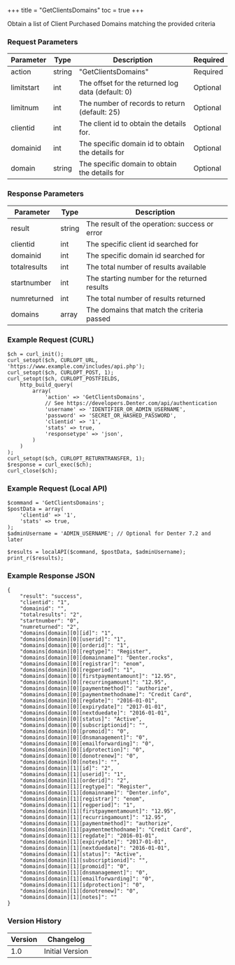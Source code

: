 +++
title = "GetClientsDomains"
toc = true
+++

Obtain a list of Client Purchased Domains matching the provided criteria

### Request Parameters

| Parameter | Type | Description | Required |
| --------- | ---- | ----------- | -------- |
| action | string | "GetClientsDomains" | Required |
| limitstart | int | The offset for the returned log data (default: 0) | Optional |
| limitnum | int | The number of records to return (default: 25) | Optional |
| clientid | int | The client id to obtain the details for. | Optional |
| domainid | int | The specific domain id to obtain the details for | Optional |
| domain | string | The specific domain to obtain the details for | Optional |

### Response Parameters

| Parameter | Type | Description |
| --------- | ---- | ----------- |
| result | string | The result of the operation: success or error |
| clientid | int | The specific client id searched for |
| domainid | int | The specific domain id searched for |
| totalresults | int | The total number of results available |
| startnumber | int | The starting number for the returned results |
| numreturned | int | The total number of results returned |
| domains | array | The domains that match the criteria passed |


### Example Request (CURL)

```
$ch = curl_init();
curl_setopt($ch, CURLOPT_URL, 'https://www.example.com/includes/api.php');
curl_setopt($ch, CURLOPT_POST, 1);
curl_setopt($ch, CURLOPT_POSTFIELDS,
    http_build_query(
        array(
            'action' => 'GetClientsDomains',
            // See https://developers.Denter.com/api/authentication
            'username' => 'IDENTIFIER_OR_ADMIN_USERNAME',
            'password' => 'SECRET_OR_HASHED_PASSWORD',
            'clientid' => '1',
            'stats' => true,
            'responsetype' => 'json',
        )
    )
);
curl_setopt($ch, CURLOPT_RETURNTRANSFER, 1);
$response = curl_exec($ch);
curl_close($ch);
```


### Example Request (Local API)

```
$command = 'GetClientsDomains';
$postData = array(
    'clientid' => '1',
    'stats' => true,
);
$adminUsername = 'ADMIN_USERNAME'; // Optional for Denter 7.2 and later

$results = localAPI($command, $postData, $adminUsername);
print_r($results);
```


### Example Response JSON

```
{
    "result": "success",
    "clientid": "1",
    "domainid": "",
    "totalresults": "2",
    "startnumber": "0",
    "numreturned": "2",
    "domains[domain][0][id]": "1",
    "domains[domain][0][userid]": "1",
    "domains[domain][0][orderid]": "1",
    "domains[domain][0][regtype]": "Register",
    "domains[domain][0][domainname]": "Denter.rocks",
    "domains[domain][0][registrar]": "enom",
    "domains[domain][0][regperiod]": "1",
    "domains[domain][0][firstpaymentamount]": "12.95",
    "domains[domain][0][recurringamount]": "12.95",
    "domains[domain][0][paymentmethod]": "authorize",
    "domains[domain][0][paymentmethodname]": "Credit Card",
    "domains[domain][0][regdate]": "2016-01-01",
    "domains[domain][0][expirydate]": "2017-01-01",
    "domains[domain][0][nextduedate]": "2016-01-01",
    "domains[domain][0][status]": "Active",
    "domains[domain][0][subscriptionid]": "",
    "domains[domain][0][promoid]": "0",
    "domains[domain][0][dnsmanagement]": "0",
    "domains[domain][0][emailforwarding]": "0",
    "domains[domain][0][idprotection]": "0",
    "domains[domain][0][donotrenew]": "0",
    "domains[domain][0][notes]": "",
    "domains[domain][1][id]": "2",
    "domains[domain][1][userid]": "1",
    "domains[domain][1][orderid]": "2",
    "domains[domain][1][regtype]": "Register",
    "domains[domain][1][domainname]": "Denter.info",
    "domains[domain][1][registrar]": "enom",
    "domains[domain][1][regperiod]": "1",
    "domains[domain][1][firstpaymentamount]": "12.95",
    "domains[domain][1][recurringamount]": "12.95",
    "domains[domain][1][paymentmethod]": "authorize",
    "domains[domain][1][paymentmethodname]": "Credit Card",
    "domains[domain][1][regdate]": "2016-01-01",
    "domains[domain][1][expirydate]": "2017-01-01",
    "domains[domain][1][nextduedate]": "2016-01-01",
    "domains[domain][1][status]": "Active",
    "domains[domain][1][subscriptionid]": "",
    "domains[domain][1][promoid]": "0",
    "domains[domain][1][dnsmanagement]": "0",
    "domains[domain][1][emailforwarding]": "0",
    "domains[domain][1][idprotection]": "0",
    "domains[domain][1][donotrenew]": "0",
    "domains[domain][1][notes]": ""
}
```


### Version History

| Version | Changelog |
| ------- | --------- |
| 1.0 | Initial Version |
